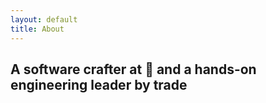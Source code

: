 ```yaml
---
layout: default
title: About
---
```


<h2>A software crafter at 🧡 and a hands-on engineering leader by trade</h2>
